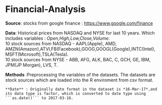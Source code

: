 # Financial-Analysis  
  
  **Source**: stocks from google finance : https://www.google.com/finance  
  
  **Data**: Historical prices from NASDAQ and NYSE for last 10 years. Which includes variables : *Open,High,Low,Close,Volume*.  
            10 stock sources from NASDAQ - AAPL(Apple), AMD, AMZN(Amazon),ATVI,FB(Facebook),GOOG,GOOGL(Google),INTC(Intel),  
            MSFT(Microsoft),TSLA(Tesla).  
            10 stock sources from NYSE - ABB, AFG, ALK, BAC, C, GCH, GE, IBM, JPM(JP Morgan), LVS, T.  
            
   
  **Methods** :Preprocessing the variables of the datasets. The datasets are stock sources which are loaded into the R enviroment from csv format.  
     
    **Date** : Originally date format in the dataset is *16-Mar-17*,and its data type is factor, which is converted to date type using  
    ```as.date()``` to 2017-03-16.
  
            
            
 


